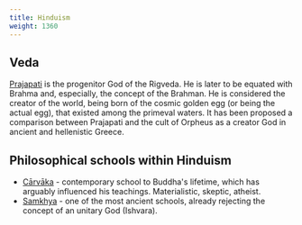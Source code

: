 ```yaml
---
title: Hinduism
weight: 1360
---
```


## Veda

[Prajapati](https://en.wikipedia.org/wiki/Prajapati) is the progenitor God of the Rigveda. He is later to be equated with Brahma and, especially, the concept of the Brahman. He is considered the creator of the world, being born of the cosmic golden egg (or being the actual egg), that existed among the primeval waters. It has been proposed a comparison between Prajapati and the cult of Orpheus as a creator God in ancient and hellenistic Greece.

## Philosophical schools within Hinduism

+ [Cārvāka](http://en.wikipedia.org/wiki/C%C4%81rv%C4%81ka) - contemporary school to Buddha's lifetime, which has arguably influenced his teachings. Materialistic, skeptic, atheist.
+ [Samkhya](http://en.wikipedia.org/wiki/Samkhya) - one of the most ancient schools, already rejecting the concept of an unitary God (Ishvara).
